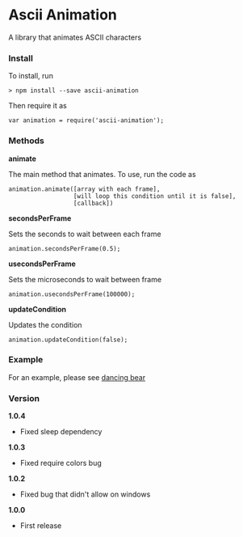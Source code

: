 # Ascii Animation

A library that animates ASCII characters

### Install

To install, run

    > npm install --save ascii-animation

Then require it as

    var animation = require('ascii-animation');

### Methods

**animate**

The main method that animates. To use, run the code as

    animation.animate([array with each frame],
                      [will loop this condition until it is false],
                      [callback])


**secondsPerFrame**

Sets the seconds to wait between each frame

    animation.secondsPerFrame(0.5);

**usecondsPerFrame**

Sets the microseconds to wait between frame

    animation.usecondsPerFrame(100000);

**updateCondition**

Updates the condition

    animation.updateCondition(false);

### Example

For an example, please see [dancing bear](https://github.com/joeyism/node-dancing-bear)

### Version
**1.0.4**
* Fixed sleep dependency

**1.0.3**
* Fixed require colors bug

**1.0.2**
* Fixed bug that didn't allow on windows

**1.0.0**
* First release
